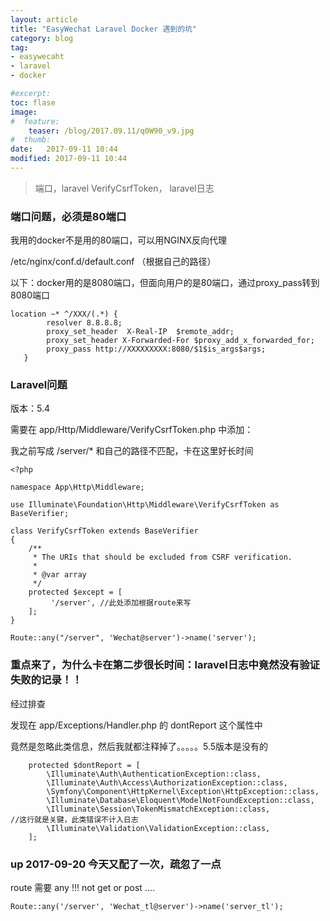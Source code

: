 ```yaml
---
layout: article
title: "EasyWechat Laravel Docker 遇到的坑"
category: blog
tag:
- easywecaht 
- laravel
- docker

#excerpt:
toc: flase
image:
#  feature:
    teaser: /blog/2017.09.11/q0W90_v9.jpg
#  thumb:
date:   2017-09-11 10:44
modified: 2017-09-11 10:44
---
```


> 端口，laravel VerifyCsrfToken， laravel日志


### 端口问题，必须是80端口

我用的docker不是用的80端口，可以用NGINX反向代理

/etc/nginx/conf.d/default.conf （根据自己的路径）

以下：docker用的是8080端口，但面向用户的是80端口，通过proxy_pass转到8080端口

```
location ~* ^/XXX/(.*) {
		resolver 8.8.8.8;
        proxy_set_header  X-Real-IP  $remote_addr;
        proxy_set_header X-Forwarded-For $proxy_add_x_forwarded_for;
        proxy_pass http://XXXXXXXXX:8080/$1$is_args$args;
   }
```



### Laravel问题

版本：5.4

需要在 app/Http/Middleware/VerifyCsrfToken.php 中添加：

我之前写成 /server/* 和自己的路径不匹配，卡在这里好长时间

```
<?php

namespace App\Http\Middleware;

use Illuminate\Foundation\Http\Middleware\VerifyCsrfToken as BaseVerifier;

class VerifyCsrfToken extends BaseVerifier
{
    /**
     * The URIs that should be excluded from CSRF verification.
     *
     * @var array
     */
    protected $except = [	
         '/server', //此处添加根据route来写
    ];
}
```

```
Route::any("/server", 'Wechat@server')->name('server');
```



### 重点来了，为什么卡在第二步很长时间：laravel日志中竟然没有验证失败的记录！！

经过排查

发现在 app/Exceptions/Handler.php 的 dontReport 这个属性中

竟然是忽略此类信息，然后我就都注释掉了。。。。。5.5版本是没有的

```
    protected $dontReport = [
        \Illuminate\Auth\AuthenticationException::class,
        \Illuminate\Auth\Access\AuthorizationException::class,
        \Symfony\Component\HttpKernel\Exception\HttpException::class,
        \Illuminate\Database\Eloquent\ModelNotFoundException::class,
        \Illuminate\Session\TokenMismatchException::class,             //这行就是关键，此类错误不计入日志
        \Illuminate\Validation\ValidationException::class,
    ];
```


### up 2017-09-20 今天又配了一次，疏忽了一点

route 需要 any !!! not get or post ....

```
Route::any('/server', 'Wechat_tl@server')->name('server_tl');
```




